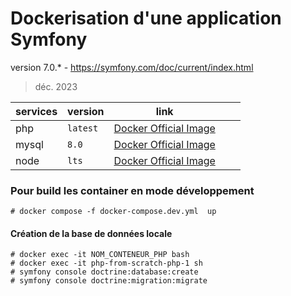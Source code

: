 # Dockerisation d'une application Symfony
version 7.0.* - https://symfony.com/doc/current/index.html
> déc. 2023

| services  |  version | link  |   |   |
|---|---|---|---|---|
|  php | `latest`  | [Docker Official Image](https://hub.docker.com/_/php/tags?page=1&name=8.3.0) |   |   |
|  mysql |  `8.0`| [Docker Official Image](https://hub.docker.com/_/mysql) |   |   |
|  node |  `lts` | [Docker Official Image](https://hub.docker.com/_/node) |   |   |

### Pour build les container en mode développement

```console
# docker compose -f docker-compose.dev.yml  up
``````



#### Création de la base de données locale

```console
# docker exec -it NOM_CONTENEUR_PHP bash
# docker exec -it php-from-scratch-php-1 sh
# symfony console doctrine:database:create
# symfony console doctrine:migration:migrate
``````